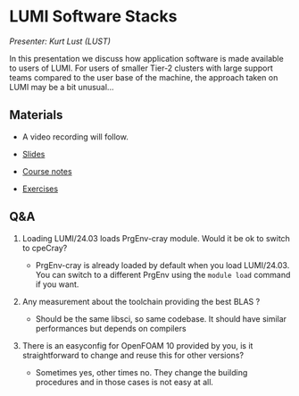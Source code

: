 # LUMI Software Stacks

*Presenter: Kurt Lust (LUST)*

In this presentation we discuss how application software is made available to
users of LUMI. For users of smaller Tier-2 clusters with large support teams compared
to the user base of the machine, the approach taken on LUMI may be a bit unusual...


## Materials

<!--
Materials will be made available after the lecture
-->
<!--
<video src="https://462000265.lumidata.eu/2p3day-20250303/recordings/105-SoftwareStacks.mp4" controls="controls"></video>
-->
-   A video recording will follow.

-   [Slides](https://462000265.lumidata.eu/2p3day-20250303/files/LUMI-2p3day-20250303-105-SoftwareStacks.pdf)

-   [Course notes](105-SoftwareStacks.md)

-   [Exercises](E105-SoftwareStacks.md)


## Q&A

1.  Loading LUMI/24.03 loads PrgEnv-cray module.  Would it be ok to switch to cpeCray?
    
    -    PrgEnv-cray is already loaded by default when you load LUMI/24.03. You can switch to a different PrgEnv using the `module load` command if you want.

2.  Any measurement about the toolchain providing the best BLAS ?

    -   Should be the same libsci, so same codebase. It should have similar performances but depends on compilers

3.  There is an easyconfig for OpenFOAM 10 provided by you, is it straightforward to change and reuse this for other versions?

    -   Sometimes yes, other times no. They change the building procedures and in those cases is not easy at all.


